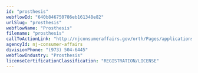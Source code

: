 ```yaml
---
id: "prosthesis"
webflowId: "640b846750786eb161348e82"
urlSlug: "prosthesis"
webflowName: "Prosthesis"
filename: "prosthesis"
callToActionLink: "http://njconsumeraffairs.gov/orth/Pages/applications.aspx"
agencyId: nj-consumer-affairs
divisionPhone: "(973) 504-6445"
webflowIndustry: "Prosthesis"
licenseCertificationClassification: "REGISTRATION/LICENSE"
---
```

